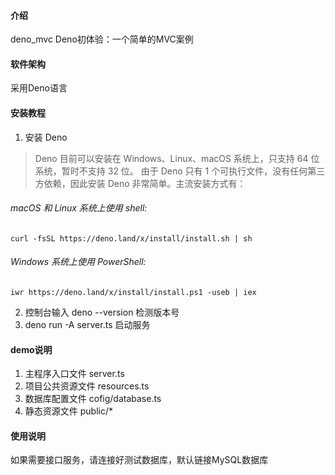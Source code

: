 #### 介绍
deno_mvc
Deno初体验：一个简单的MVC案例

#### 软件架构

采用Deno语言

#### 安装教程

1.  安装 Deno
> Deno 目前可以安装在 Windows、Linux、macOS 系统上，只支持 64 位系统，暂时不支持 32 位。
> 由于 Deno 只有 1 个可执行文件，没有任何第三方依赖，因此安装 Deno 非常简单。主流安装方式有：

###### macOS 和 Linux 系统上使用 shell:
`curl -fsSL https://deno.land/x/install/install.sh | sh`


###### Windows 系统上使用 PowerShell:
`iwr https://deno.land/x/install/install.ps1 -useb | iex`

2.  控制台输入 deno --version 检测版本号
3.  deno run -A server.ts 启动服务


#### demo说明

1. 主程序入口文件 server.ts
2. 项目公共资源文件 resources.ts
3. 数据库配置文件 cofig/database.ts
4. 静态资源文件 public/*


#### 使用说明

如果需要接口服务，请连接好测试数据库，默认链接MySQL数据库


